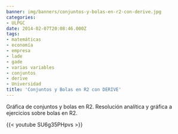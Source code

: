 ```yaml
---
banner: img/banners/conjuntos-y-bolas-en-r2-con-derive.jpg
categories:
- ULPGC
date: 2014-02-07T20:08:46.000Z
tags:
- matemáticas
- economía
- empresa
- lade
- gade
- varias variables
- conjuntos
- derive
- Universidad
title: 'Conjuntos y Bolas en R2 con DERIVE'
---
```


Gráfica de conjuntos y bolas en R2. Resolución analítica y gráfica a ejercicios sobre bolas en R2.

{{< youtube SU6g35PHpvs >}}
